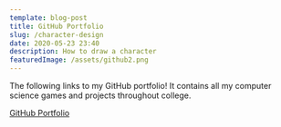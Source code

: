 ```yaml
---
template: blog-post
title: GitHub Portfolio
slug: /character-design
date: 2020-05-23 23:40
description: How to draw a character
featuredImage: /assets/github2.png
---
```

The following links to my GitHub portfolio! It contains all my computer science games and projects throughout college.

[GitHub Portfolio](https://github.com/darriss/Portfolio)
